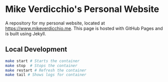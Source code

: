 # Mike Verdicchio's Personal Website

A repository for my personal website, located at https://www.mikeverdicchio.me. This page is hosted with GitHub Pages and is built using Jekyll.

## Local Development

```bash
make start # Starts the container
make stop  # Stops the container
make restart # Refresh the container
make tail # Shows logs for container
```
